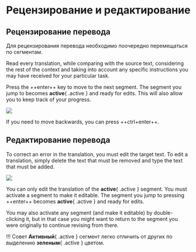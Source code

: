 # Рецензирование и редактирование

## Рецензирование перевода

Для рецензирования перевода необходимо поочередно перемещаться по сегментам.

Read every translation, while comparing with the source text, considering the rest of the context and taking into account any specific instructions you may have received for your particular task.

Press the ++enter++ key to move to the next segment. The segment you jump to becomes **active**{ .active } and ready for edits. This will also allow you to keep track of your progress.

![](../_img/omt-enter.gif)

If you need to move backwards, you can press ++ctrl+enter++.

<!-- @todo: RFF: ask Kos to add option to filter: segments with translation from x-auto or x-enforce or both, or segments that do not have a translation coming from x-auto, or that do not have a translation coming from x-enforce, or both

segments with translations from
☑️ /tm/auto
☑️ /tm/enforce

-->

## Редактирование перевода

To correct an error in the translation, you must edit the target text. To edit a translation, simply delete the text that must be removed and type the text that must be added.

![](../_img/omt-edit.gif)

You can only edit the translation of the **active**{ .active } segment. You must activate a segment to make it editable. The segment you jump to pressing ++enter++ becomes **active**{ .active } and ready for edits.

You may also activate any segment (and make it editable) by double-clicking it, but in that case you might want to return to the segment you were originally to continue revising from there.

<!-- prettier-ignore -->
!!! Совет
    **Активный**{ .active } сегмент легко отличить от других по выделению **зеленым**{ .active } цветом.
